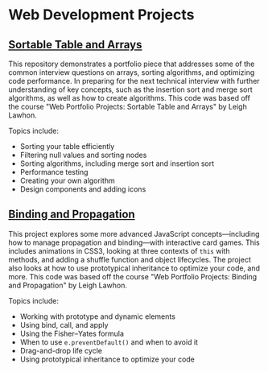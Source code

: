 # Web Development Projects

## [Sortable Table and Arrays](https://github.com/brennanbrown/javascript-projects/tree/master/sortable-tables)

This repository demonstrates a portfolio piece that addresses some of the common interview questions on arrays, sorting algorithms, and optimizing code performance. In preparing for the next technical interview with further understanding of key concepts, such as the insertion sort and merge sort algorithms, as well as how to create algorithms. This code was based off the course "Web Portfolio Projects: Sortable Table and Arrays" by Leigh Lawhon.

Topics include:

* Sorting your table efficiently
* Filtering null values and sorting nodes
* Sorting algorithms, including merge sort and insertion sort
* Performance testing
* Creating your own algorithm
* Design components and adding icons

## [Binding and Propagation](https://github.com/brennanbrown/javascript-projects/tree/master/flashcards)

This project explores some more advanced JavaScript concepts—including how to manage propagation and binding—with interactive card games. This includes animations in CSS3, looking at three contexts of `this` with methods, and adding a shuffle function and object lifecycles. The project also looks at how to use prototypical inheritance to optimize your code, and more. This code was based off the course "Web Portfolio Projects: Binding and Propagation" by Leigh Lawhon.

Topics include:

* Working with prototype and dynamic elements
* Using bind, call, and apply
* Using the Fisher–Yates formula
* When to use `e.preventDefault()` and when to avoid it
* Drag-and-drop life cycle
* Using prototypical inheritance to optimize your code

